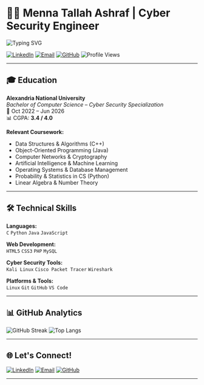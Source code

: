 # 👩‍💻 Menna Tallah Ashraf | Cyber Security Engineer

![Typing SVG](https://readme-typing-svg.demolab.com?font=Fira+Code&duration=3000&pause=500&color=36BCF7&center=true&vCenter=true&width=435&lines=Cyber+Security+Engineer;Passionate+about+Digital+Defense;CTF+Player+%7C+Secure+Coding+Advocate)

[![LinkedIn](https://img.shields.io/badge/LinkedIn-blue?style=flat-square&logo=linkedin)](https://www.linkedin.com/in/menna-ashraf-4b410830a)
[![Email](https://img.shields.io/badge/Email-red?style=flat-square&logo=gmail&logoColor=white)](mailto:mtallah658@gmail.com)
[![GitHub](https://img.shields.io/badge/GitHub-black?style=flat-square&logo=github)](https://github.com/mennashraf05)
![Profile Views](https://komarev.com/ghpvc/?username=mennashraf05&style=flat-square&color=blue)

---

## 🎓 Education

**Alexandria National University**  
*Bachelor of Computer Science – Cyber Security Specialization*  
📅 Oct 2022 – Jun 2026  
📊 CGPA: **3.4 / 4.0**

**Relevant Coursework:**
- Data Structures & Algorithms (C++)
- Object-Oriented Programming (Java)
- Computer Networks & Cryptography
- Artificial Intelligence & Machine Learning
- Operating Systems & Database Management
- Probability & Statistics in CS (Python)
- Linear Algebra & Number Theory

---

## 🛠️ Technical Skills

**Languages:**  
`C` `Python` `Java` `JavaScript`

**Web Development:**  
`HTML5` `CSS3` `PHP` `MySQL`

**Cyber Security Tools:**  
`Kali Linux` `Cisco Packet Tracer` `Wireshark`

**Platforms & Tools:**  
`Linux` `Git` `GitHub` `VS Code`

---

## 📊 GitHub Analytics


![GitHub Streak](https://github-readme-streak-stats.herokuapp.com/?user=mennashraf05&theme=dark)
![Top Langs](https://github-readme-stats.vercel.app/api/top-langs/?username=mennashraf05&layout=compact&theme=dark)

---

## 🌐 Let's Connect!

[![LinkedIn](https://img.shields.io/badge/LinkedIn-blue?style=for-the-badge&logo=linkedin)](https://www.linkedin.com/in/menna-ashraf-4b410830a)
[![Email](https://img.shields.io/badge/Email-D14836?style=for-the-badge&logo=gmail)](mailto:mtallah658@gmail.com)
[![GitHub](https://img.shields.io/badge/GitHub-100000?style=for-the-badge&logo=github)](https://github.com/mennashraf05)

---
